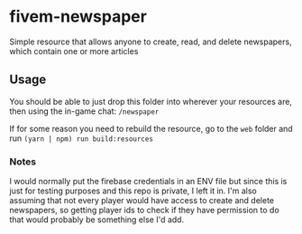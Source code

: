 # fivem-newspaper
Simple resource that allows anyone to create, read, and delete newspapers, which contain one or more articles

## Usage
You should be able to just drop this folder into wherever your resources are, then using the in-game chat: `/newspaper`

If for some reason you need to rebuild the resource, go to the `web` folder and run `(yarn | npm) run build:resources`

### Notes
I would normally put the firebase credentials in an ENV file but since this is just for testing purposes and this repo is private, I left it in. I'm also assuming that not every player would have access to create and delete newspapers, so getting player ids to check if they have permission to do that would probably be something else I'd add.
